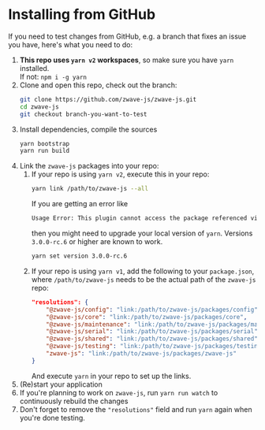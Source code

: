 # Installing from GitHub

If you need to test changes from GitHub, e.g. a branch that fixes an issue you have, here's what you need to do:

1. **This repo uses `yarn v2` workspaces**, so make sure you have `yarn` installed.\
   If not: `npm i -g yarn`
1. Clone and open this repo, check out the branch:
   ```bash
   git clone https://github.com/zwave-js/zwave-js.git
   cd zwave-js
   git checkout branch-you-want-to-test
   ```
1. Install dependencies, compile the sources
   ```bash
   yarn bootstrap
   yarn run build
   ```
1. Link the `zwave-js` packages into your repo:
   1. If your repo is using `yarn v2`, execute this in your repo:
      ```bash
      yarn link /path/to/zwave-js --all
      ```
      If you are getting an error like
      ```txt
      Usage Error: This plugin cannot access the package referenced via typanion which is neither a builtin, nor an exposed entry
      ```
      then you might need to upgrade your local version of `yarn`. Versions `3.0.0-rc.6` or higher are known to work.
      ```bash
      yarn set version 3.0.0-rc.6
      ```
   1. If your repo is using `yarn v1`, add the following to your `package.json`, where `/path/to/zwave-js` needs to be the actual path of the `zwave-js` repo:
      ```json
      "resolutions": {
          "@zwave-js/config": "link:/path/to/zwave-js/packages/config",
          "@zwave-js/core": "link:/path/to/zwave-js/packages/core",
          "@zwave-js/maintenance": "link:/path/to/zwave-js/packages/maintenance",
          "@zwave-js/serial": "link:/path/to/zwave-js/packages/serial",
          "@zwave-js/shared": "link:/path/to/zwave-js/packages/shared",
          "@zwave-js/testing": "link:/path/to/zwave-js/packages/testing",
          "zwave-js": "link:/path/to/zwave-js/packages/zwave-js"
      }
      ```
      And execute `yarn` in your repo to set up the links.
1. (Re)start your application
1. If you're planning to work on `zwave-js`, run `yarn run watch` to continuously rebuild the changes
1. Don't forget to remove the `"resolutions"` field and run `yarn` again when you're done testing.
